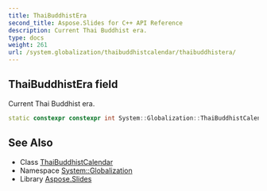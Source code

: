 ```yaml
---
title: ThaiBuddhistEra
second_title: Aspose.Slides for C++ API Reference
description: Current Thai Buddhist era.
type: docs
weight: 261
url: /system.globalization/thaibuddhistcalendar/thaibuddhistera/
---
```

## ThaiBuddhistEra field


Current Thai Buddhist era.

```cpp
static constexpr constexpr int System::Globalization::ThaiBuddhistCalendar::ThaiBuddhistEra
```

## See Also

* Class [ThaiBuddhistCalendar](../)
* Namespace [System::Globalization](../../)
* Library [Aspose.Slides](../../../)
